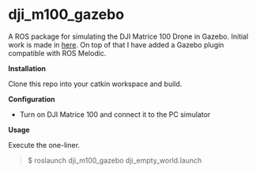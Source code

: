 dji_m100_gazebo
=========

A ROS package for simulating the DJI Matrice 100 Drone in Gazebo. Initial work is made in [here](https://github.com/caochao39/hku_m100_gazebo). On top of that I have added a Gazebo plugin compatible with ROS Melodic. 

**Installation**

Clone this repo into your catkin workspace and build.


**Configuration**
  * Turn on DJI Matrice 100 and connect it to the PC simulator


**Usage**

Execute the one-liner.
> $ roslaunch dji_m100_gazebo dji_empty_world.launch